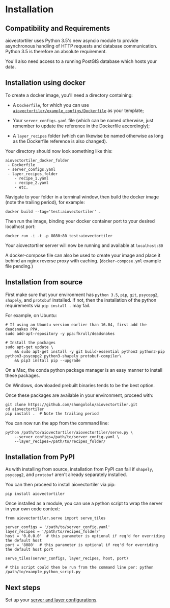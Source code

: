 # Installation

## Compatibility and Requirements

aiovectortiler uses Python 3.5's new asyncio module to provide asynchronous handling of HTTP requests and database communication.
Python 3.5 is therefore an absolute requirement.

You'll also need access to a running PostGIS database which hosts your data.

## Installation using docker

To create a docker image, you'll need a directory containing:  

* A `Dockerfile`, for which you can use [`aiovectortiler/example_configs/Dockerfile`](https://github.com/shongololo/aiovectortiler/blob/master/example_configs/Dockerfile) as your template;

* Your `server_configs.yaml` file (which can be named otherwise, just remember to update the reference in the Dockerfile accordingly);

* A `layer_recipes` folder (which can likewise be named otherwise as long as the Dockerfile reference is also changed).

Your directory should now look something like this:
```
aiovectortiler_docker_folder
 - Dockerfile
 - server_configs.yaml
 - layer_recipes_folder
    - recipe_1.yaml
    - recipe_2.yaml
    - etc.
```
Navigate to your folder in a terminal window, then build the docker image (note the trailing period), for example:
```
docker build --tag='test:aiovectortiler' .
```
Then run the image, binding your docker container port to your desired localhost port:
```
docker run -i -t -p 8080:80 test:aiovectortiler
```

Your aiovectortiler server will now be running and available at `localhost:80`

A docker-compose file can also be used to create your image and place it behind an nginx reverse proxy with caching.
(`docker-compose.yml` example file pending.)

## Installation from source

First make sure that your environment has `python 3.5`, `pip`, `git`, `psycopg2`, `shapely`, and `protobuf` installed.
If not, then the installation of the python requirements via `pip install .` may fail.

For example, on Ubuntu:
```
# If using an Ubuntu version earlier than 16.04, first add the deadsnakes PPA.
sudo add-apt-repository -y ppa:fkrull/deadsnakes

# Install the packages
sudo apt-get update \
    && sudo apt-get install -y git build-essential python3 python3-pip python3-psycopg2 python3-shapely protobuf-compiler\
    && pip3 install pip --upgrade
```
On a Mac, the conda python package manager is an easy manner to install these packages.

On Windows, downloaded prebuilt binaries tends to be the best option.

Once these packages are available in your environment, proceed with:
```
git clone https://github.com/shongololo/aiovectortiler.git
cd aiovectortiler
pip install .  # Note the trailing period
```
You can now run the app from the command line:
```
python /path/to/aiovectortiler/aiovectortiler/serve.py \
    --server_configs=/path/to/server_config.yaml \
    --layer_recipes=/path/to/recipes_folder/
```

## Installation from PyPI

As with installing from source, installation from PyPI can fail if `shapely`, `psycopg2`, and `protobuf` aren't already separately installed.

You can then proceed to install aiovectortiler via pip: 
```
pip install aiovectortiler
```

Once installed as a module, you can use a python script to wrap the server in your own code context:
```
from aiovectortiler.serve import serve_tiles

server_configs = '/path/to/server_config.yaml'
layer_recipes = '/path/to/recipes_folder/'
host = '0.0.0.0'  # this parameter is optional if req'd for overriding the default host
port = '8080'  # this parameter is optional if req'd for overriding the default host port

serve_tiles(server_configs, layer_recipes, host, port)

# this script could then be run from the command line per: python /path/to/example_python_script.py
```

## Next steps

Set up your [server and layer configurations](config.md).
